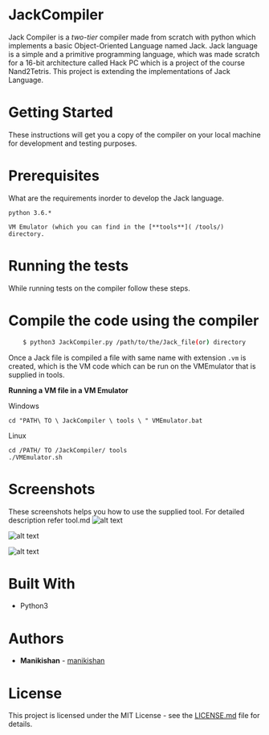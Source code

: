 # JackCompiler
  Jack Compiler is a *two-tier* compiler made from scratch with python which implements a basic Object-Oriented Language named Jack. Jack language is a simple and a primitive programming language, which was made scratch for a 16-bit architecture called Hack PC which is a project of the course Nand2Tetris. This project is extending the implementations of Jack Language.

# Getting Started
  These instructions will get you a copy of the compiler on your local machine for development and testing purposes.

# Prerequisites
  What are the requirements inorder to develop the Jack language.

`python 3.6.*`

`VM Emulator (which you can find in the [**tools**]( /tools/) directory.`

# Running the tests

  While running tests on the compiler follow these steps.

# Compile the code using the compiler

  ``` bash
      $ python3 JackCompiler.py /path/to/the/Jack_file(or) directory
  ```

  Once a Jack file is compiled a file with same name with extension `.vm` is created, which is the VM code
  which can be run on the VMEmulator that is supplied in tools.
  
  **Running a VM file in a VM Emulator**
  
   Windows
  
    cd "PATH\ TO \ JackCompiler \ tools \ " VMEmulator.bat
  
   Linux
  
    
    cd /PATH/ TO /JackCompiler/ tools
    ./VMEmulator.sh
    
  # Screenshots
   These screenshots helps you how to use the supplied tool. For detailed description refer tool.md
   ![alt text](https://github.com/manikishan/JackCompiler/blob/master/misc/screenshots/Screenshot%20from%202018-11-15%2001-37-05.png "SS 1")
   
   
   
   
   ![alt text](https://github.com/manikishan/JackCompiler/blob/master/misc/screenshots/Screenshot%20from%202018-11-15%2001-37-21.png "SS 2")
   
   
   
  ![alt text](https://github.com/manikishan/JackCompiler/blob/master/misc/screenshots/Screenshot%20from%202018-11-15%2001-37-45.png "SS 3")
   
 # Built With
   - Python3
   
 # Authors 
  - **Manikishan** - [manikishan](https://githib.com/manikishan)
  
 # License
 This project is licensed under the MIT License - see the [LICENSE.md](/LICENSE.md) file for details.
 
 
